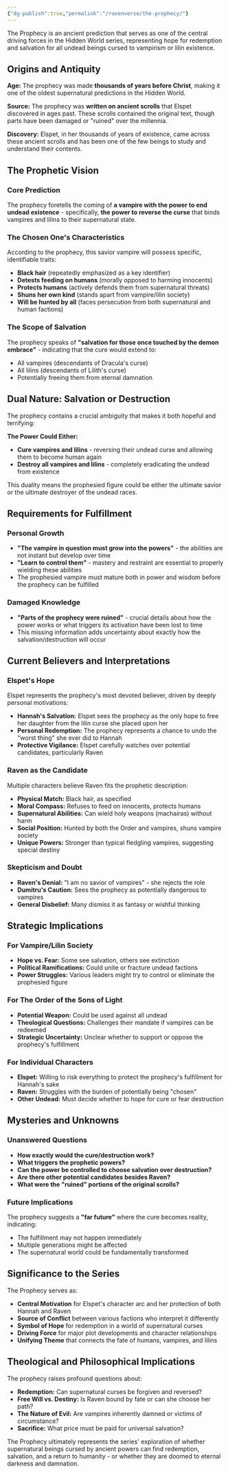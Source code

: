```yaml
---
{"dg-publish":true,"permalink":"/ravenverse/the-prophecy/"}
---
```




The Prophecy is an ancient prediction that serves as one of the central driving forces in the Hidden World series, representing hope for redemption and salvation for all undead beings cursed to vampirism or lilin existence.

## Origins and Antiquity

**Age:** The prophecy was made **thousands of years before Christ**, making it one of the oldest supernatural predictions in the Hidden World.

**Source:** The prophecy was **written on ancient scrolls** that Elspet discovered in ages past. These scrolls contained the original text, though parts have been damaged or "ruined" over the millennia.

**Discovery:** Elspet, in her thousands of years of existence, came across these ancient scrolls and has been one of the few beings to study and understand their contents.

## The Prophetic Vision

### Core Prediction

The prophecy foretells the coming of **a vampire with the power to end undead existence** - specifically, **the power to reverse the curse** that binds vampires and lilins to their supernatural state.

### The Chosen One's Characteristics

According to the prophecy, this savior vampire will possess specific, identifiable traits:

- **Black hair** (repeatedly emphasized as a key identifier)
- **Detests feeding on humans** (morally opposed to harming innocents)
- **Protects humans** (actively defends them from supernatural threats)
- **Shuns her own kind** (stands apart from vampire/lilin society)
- **Will be hunted by all** (faces persecution from both supernatural and human factions)

### The Scope of Salvation

The prophecy speaks of **"salvation for those once touched by the demon embrace"** - indicating that the cure would extend to:

- All vampires (descendants of Dracula's curse)
- All lilins (descendants of Lilith's curse)
- Potentially freeing them from eternal damnation

## Dual Nature: Salvation or Destruction

The prophecy contains a crucial ambiguity that makes it both hopeful and terrifying:

**The Power Could Either:**

- **Cure vampires and lilins** - reversing their undead curse and allowing them to become human again
- **Destroy all vampires and lilins** - completely eradicating the undead from existence

This duality means the prophesied figure could be either the ultimate savior or the ultimate destroyer of the undead races.

## Requirements for Fulfillment

### Personal Growth

- **"The vampire in question must grow into the powers"** - the abilities are not instant but develop over time
- **"Learn to control them"** - mastery and restraint are essential to properly wielding these abilities
- The prophesied vampire must mature both in power and wisdom before the prophecy can be fulfilled

### Damaged Knowledge

- **"Parts of the prophecy were ruined"** - crucial details about how the power works or what triggers its activation have been lost to time
- This missing information adds uncertainty about exactly how the salvation/destruction will occur

## Current Believers and Interpretations

### Elspet's Hope

Elspet represents the prophecy's most devoted believer, driven by deeply personal motivations:

- **Hannah's Salvation:** Elspet sees the prophecy as the only hope to free her daughter from the lilin curse she placed upon her
- **Personal Redemption:** The prophecy represents a chance to undo the "worst thing" she ever did to Hannah
- **Protective Vigilance:** Elspet carefully watches over potential candidates, particularly Raven

### Raven as the Candidate

Multiple characters believe Raven fits the prophetic description:

- **Physical Match:** Black hair, as specified
- **Moral Compass:** Refuses to feed on innocents, protects humans
- **Supernatural Abilities:** Can wield holy weapons (machairas) without harm
- **Social Position:** Hunted by both the Order and vampires, shuns vampire society
- **Unique Powers:** Stronger than typical fledgling vampires, suggesting special destiny

### Skepticism and Doubt

- **Raven's Denial:** "I am no savior of vampires" - she rejects the role
- **Dumitru's Caution:** Sees the prophecy as potentially dangerous to vampires
- **General Disbelief:** Many dismiss it as fantasy or wishful thinking

## Strategic Implications

### For Vampire/Lilin Society

- **Hope vs. Fear:** Some see salvation, others see extinction
- **Political Ramifications:** Could unite or fracture undead factions
- **Power Struggles:** Various leaders might try to control or eliminate the prophesied figure

### For The Order of the Sons of Light

- **Potential Weapon:** Could be used against all undead
- **Theological Questions:** Challenges their mandate if vampires can be redeemed
- **Strategic Uncertainty:** Unclear whether to support or oppose the prophecy's fulfillment

### For Individual Characters

- **Elspet:** Willing to risk everything to protect the prophecy's fulfillment for Hannah's sake
- **Raven:** Struggles with the burden of potentially being "chosen"
- **Other Undead:** Must decide whether to hope for cure or fear destruction

## Mysteries and Unknowns

### Unanswered Questions

- **How exactly would the cure/destruction work?**
- **What triggers the prophetic powers?**
- **Can the power be controlled to choose salvation over destruction?**
- **Are there other potential candidates besides Raven?**
- **What were the "ruined" portions of the original scrolls?**

### Future Implications

The prophecy suggests a **"far future"** where the cure becomes reality, indicating:

- The fulfillment may not happen immediately
- Multiple generations might be affected
- The supernatural world could be fundamentally transformed

## Significance to the Series

The Prophecy serves as:

- **Central Motivation** for Elspet's character arc and her protection of both Hannah and Raven
- **Source of Conflict** between various factions who interpret it differently
- **Symbol of Hope** for redemption in a world of supernatural curses
- **Driving Force** for major plot developments and character relationships
- **Unifying Theme** that connects the fate of humans, vampires, and lilins

## Theological and Philosophical Implications

The prophecy raises profound questions about:

- **Redemption:** Can supernatural curses be forgiven and reversed?
- **Free Will vs. Destiny:** Is Raven bound by fate or can she choose her path?
- **The Nature of Evil:** Are vampires inherently damned or victims of circumstance?
- **Sacrifice:** What price must be paid for universal salvation?

The Prophecy ultimately represents the series' exploration of whether supernatural beings cursed by ancient powers can find redemption, salvation, and a return to humanity - or whether they are doomed to eternal darkness and damnation.